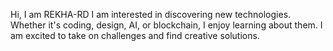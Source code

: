 Hi, I am REKHA-RD
I am interested in discovering new technologies. Whether it's coding, design, AI, or blockchain, I enjoy learning about them.
I am excited to take on challenges and find creative solutions.



